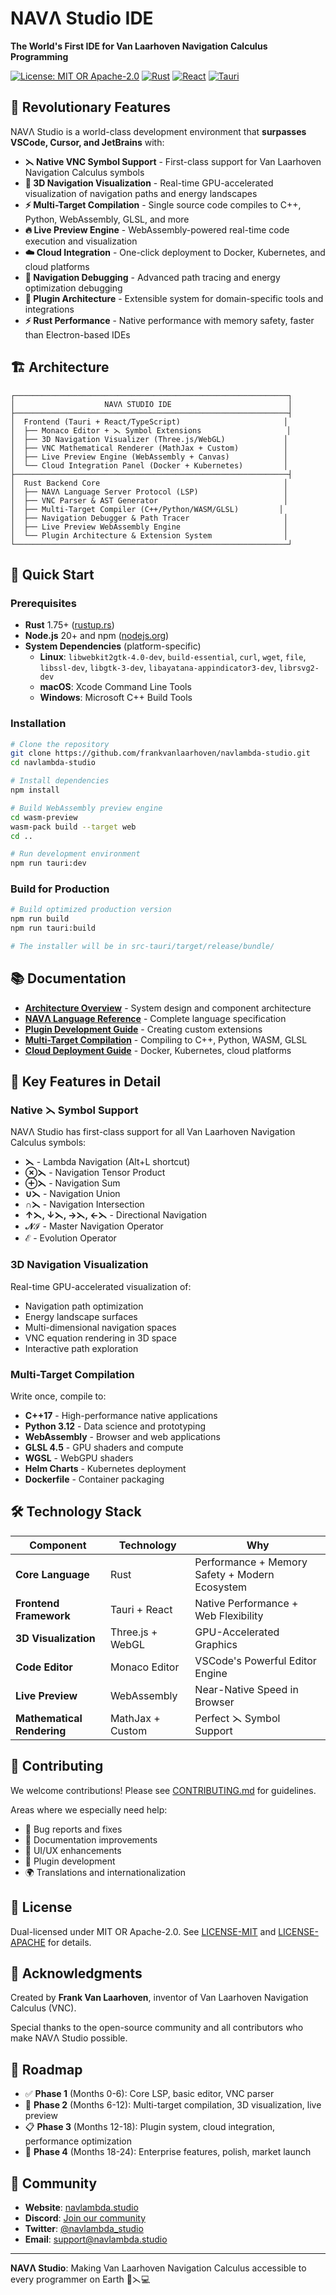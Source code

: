 # NAVΛ Studio IDE

**The World's First IDE for Van Laarhoven Navigation Calculus Programming**

[![License: MIT OR Apache-2.0](https://img.shields.io/badge/License-MIT%20OR%20Apache--2.0-blue.svg)](LICENSE)
[![Rust](https://img.shields.io/badge/Rust-1.75+-orange.svg)](https://www.rust-lang.org/)
[![React](https://img.shields.io/badge/React-18.3+-61DAFB.svg)](https://react.dev/)
[![Tauri](https://img.shields.io/badge/Tauri-1.6+-FFC131.svg)](https://tauri.app/)

## 🚀 Revolutionary Features

NAVΛ Studio is a world-class development environment that **surpasses VSCode, Cursor, and JetBrains** with:

- **⋋ Native VNC Symbol Support** - First-class support for Van Laarhoven Navigation Calculus symbols
- **🎨 3D Navigation Visualization** - Real-time GPU-accelerated visualization of navigation paths and energy landscapes
- **⚡ Multi-Target Compilation** - Single source code compiles to C++, Python, WebAssembly, GLSL, and more
- **🔥 Live Preview Engine** - WebAssembly-powered real-time code execution and visualization
- **☁️ Cloud Integration** - One-click deployment to Docker, Kubernetes, and cloud platforms
- **🎯 Navigation Debugging** - Advanced path tracing and energy optimization debugging
- **🧩 Plugin Architecture** - Extensible system for domain-specific tools and integrations
- **⚡ Rust Performance** - Native performance with memory safety, faster than Electron-based IDEs

## 🏗️ Architecture

```
┌─────────────────────────────────────────────────────────────┐
│                    NAVΛ STUDIO IDE                          │
├─────────────────────────────────────────────────────────────┤
│  Frontend (Tauri + React/TypeScript)                       │
│  ├── Monaco Editor + ⋋ Symbol Extensions                   │
│  ├── 3D Navigation Visualizer (Three.js/WebGL)             │
│  ├── VNC Mathematical Renderer (MathJax + Custom)          │
│  ├── Live Preview Engine (WebAssembly + Canvas)            │
│  └── Cloud Integration Panel (Docker + Kubernetes)         │
├─────────────────────────────────────────────────────────────┤
│  Rust Backend Core                                         │
│  ├── NAVΛ Language Server Protocol (LSP)                   │
│  ├── VNC Parser & AST Generator                            │
│  ├── Multi-Target Compiler (C++/Python/WASM/GLSL)         │
│  ├── Navigation Debugger & Path Tracer                     │
│  ├── Live Preview WebAssembly Engine                       │
│  └── Plugin Architecture & Extension System                │
└─────────────────────────────────────────────────────────────┘
```

## 🎯 Quick Start

### Prerequisites

- **Rust** 1.75+ ([rustup.rs](https://rustup.rs/))
- **Node.js** 20+ and npm ([nodejs.org](https://nodejs.org/))
- **System Dependencies** (platform-specific)
  - **Linux**: `libwebkit2gtk-4.0-dev`, `build-essential`, `curl`, `wget`, `file`, `libssl-dev`, `libgtk-3-dev`, `libayatana-appindicator3-dev`, `librsvg2-dev`
  - **macOS**: Xcode Command Line Tools
  - **Windows**: Microsoft C++ Build Tools

### Installation

```bash
# Clone the repository
git clone https://github.com/frankvanlaarhoven/navlambda-studio.git
cd navlambda-studio

# Install dependencies
npm install

# Build WebAssembly preview engine
cd wasm-preview
wasm-pack build --target web
cd ..

# Run development environment
npm run tauri:dev
```

### Build for Production

```bash
# Build optimized production version
npm run build
npm run tauri:build

# The installer will be in src-tauri/target/release/bundle/
```

## 📚 Documentation

- [**Architecture Overview**](docs/architecture.md) - System design and component architecture
- [**NAVΛ Language Reference**](docs/vnc-language-reference.md) - Complete language specification
- [**Plugin Development Guide**](docs/plugin-development.md) - Creating custom extensions
- [**Multi-Target Compilation**](docs/compilation-targets.md) - Compiling to C++, Python, WASM, GLSL
- [**Cloud Deployment Guide**](docs/deployment-guide.md) - Docker, Kubernetes, cloud platforms

## 🎨 Key Features in Detail

### Native ⋋ Symbol Support

NAVΛ Studio has first-class support for all Van Laarhoven Navigation Calculus symbols:

- **⋋** - Lambda Navigation (Alt+L shortcut)
- **⊗⋋** - Navigation Tensor Product
- **⊕⋋** - Navigation Sum
- **∪⋋** - Navigation Union
- **∩⋋** - Navigation Intersection
- **↑⋋, ↓⋋, →⋋, ←⋋** - Directional Navigation
- **𝒩ℐ** - Master Navigation Operator
- **ℰ** - Evolution Operator

### 3D Navigation Visualization

Real-time GPU-accelerated visualization of:
- Navigation path optimization
- Energy landscape surfaces
- Multi-dimensional navigation spaces
- VNC equation rendering in 3D space
- Interactive path exploration

### Multi-Target Compilation

Write once, compile to:
- **C++17** - High-performance native applications
- **Python 3.12** - Data science and prototyping
- **WebAssembly** - Browser and web applications
- **GLSL 4.5** - GPU shaders and compute
- **WGSL** - WebGPU shaders
- **Helm Charts** - Kubernetes deployment
- **Dockerfile** - Container packaging

## 🛠️ Technology Stack

| Component | Technology | Why |
|-----------|-----------|-----|
| **Core Language** | Rust | Performance + Memory Safety + Modern Ecosystem |
| **Frontend Framework** | Tauri + React | Native Performance + Web Flexibility |
| **3D Visualization** | Three.js + WebGL | GPU-Accelerated Graphics |
| **Code Editor** | Monaco Editor | VSCode's Powerful Editor Engine |
| **Live Preview** | WebAssembly | Near-Native Speed in Browser |
| **Mathematical Rendering** | MathJax + Custom | Perfect ⋋ Symbol Support |

## 🤝 Contributing

We welcome contributions! Please see [CONTRIBUTING.md](CONTRIBUTING.md) for guidelines.

Areas where we especially need help:
- 🐛 Bug reports and fixes
- 📝 Documentation improvements
- 🎨 UI/UX enhancements
- 🔌 Plugin development
- 🌍 Translations and internationalization

## 📄 License

Dual-licensed under MIT OR Apache-2.0. See [LICENSE-MIT](LICENSE-MIT) and [LICENSE-APACHE](LICENSE-APACHE) for details.

## 🌟 Acknowledgments

Created by **Frank Van Laarhoven**, inventor of Van Laarhoven Navigation Calculus (VNC).

Special thanks to the open-source community and all contributors who make NAVΛ Studio possible.

## 🚀 Roadmap

- ✅ **Phase 1** (Months 0-6): Core LSP, basic editor, VNC parser
- 🚧 **Phase 2** (Months 6-12): Multi-target compilation, 3D visualization, live preview
- 📋 **Phase 3** (Months 12-18): Plugin system, cloud integration, performance optimization
- 🎯 **Phase 4** (Months 18-24): Enterprise features, polish, market launch

## 💬 Community

- **Website**: [navlambda.studio](https://navlambda.studio)
- **Discord**: [Join our community](https://discord.gg/navlambda)
- **Twitter**: [@navlambda_studio](https://twitter.com/navlambda_studio)
- **Email**: support@navlambda.studio

---

**NAVΛ Studio**: Making Van Laarhoven Navigation Calculus accessible to every programmer on Earth 🚀⋋💻

